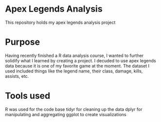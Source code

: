 # Apex Legends Analysis
This repository holds my apex legends analysis project

# Purpose
Having recently finished a R data analysis course, I wanted to further solidify what I learned by creating a project. I decuded to use apex legends data because it is one of my favorite game at the moment. The dataset I used included things like the legend name, their class, damage, kills, assists, etc. 

# Tools used
R was used for the code base 
tidyr for cleaning up the data
dplyr for manipulating and aggregating
ggplot to create visualizations
